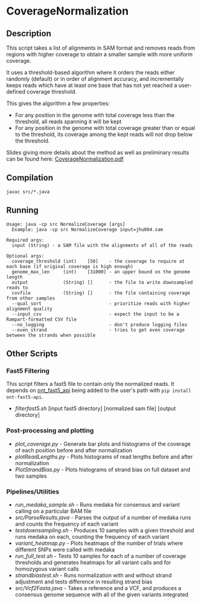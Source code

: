 # CoverageNormalization

## Description

This script takes a list of alignments in SAM format and removes reads from regions with higher coverage to obtain a smaller sample with more uniform coverage.

It uses a threshold-based algorithm where it orders the reads either randomly (default) or in order of alignment accuracy, and incrementally keeps reads which have at least one base that has not yet reached a user-defined coverage threshold.

This gives the algorithm a few properties:
* For any position in the genome with total coverage less than the threshold, all reads spanning it will be kept
* For any position in the genome with total coverage greater than or equal to the threshold, its coverage among the kept reads will not drop below the threshold.

Slides giving more details about the method as well as preliminary results can be found here: [CoverageNormalization.pdf](https://github.com/mkirsche/CoverageNormalization/blob/master/slides/CoverageNormalization.pdf)

## Compilation

``javac src/*.java``

## Running

```
Usage: java -cp src NormalizeCoverage [args]
  Example: java -cp src NormalizeCoverage input=jhu004.sam

Required args:
  input (String) - a SAM file with the alignments of all of the reads
  
Optional args:
  coverage_threshold (int)    [50]    - the coverage to require at each base (if original coverage is high enough)
  genome_max_len     (int)    [31000] - an upper bound on the genome length
  output             (String) []      - the file to write downsampled reads to
  covfile            (String) []      - the file containing coverage from other samples
  --qual_sort                         - prioritize reads with higher alignment quality
  --input_csv                         - expect the input to be a Rampart-formatted CSV file
  --no_logging                        - don't produce logging files
  --even_strand                       - tries to get even coverage between the strands when possible
  ```
  
## Other Scripts

### Fast5 Filtering

This script filters a fast5 file to contain only the normalized reads.  It depends on [ont_fast5_api](https://github.com/nanoporetech/ont_fast5_api) being added to the user's path with `pip install ont-fast5-api`.
* *filterfast5.sh* [input fast5 directory] [normalized sam file] [output directory]

### Post-processing and plotting
* *plot_coverage.py* - Generate bar plots and histograms of the coverage of each position before and after normalization
* *plotReadLengths.py* - Plots histograms of read lengths before and after normalization
* *PlotStrandBias.py* - Plots histograms of strand bias on full dataset and two samples

### Pipelines/Utilities
* *run_medaka_sample.sh* - Runs medaka for consensus and variant calling on a particular BAM file
* *src/ParseResults.java* - Parses the output of a number of medaka runs and counts the frequency of each variant
* *testdownsampling.sh* - Produces 10 samples with a given threshold and runs medaka on each, counting the frequency of each variant
* *variant_heatmap.py* - Plots heatmaps of the number of trials where different SNPs were called with medaka
* *run_full_test.sh* - Tests 10 samples for each of a number of coverage thresholds and generates heatmaps for all variant calls and for homozygous variant calls
* *strandbiastest.sh* - Runs normalization with and without strand adjustment and tests difference in resulting strand bias
* *src/Vcf2Fasta.java* - Takes a reference and a VCF, and produces a consensus genome sequence with all of the given variants integrated

